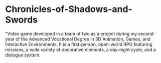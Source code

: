 # Chronicles-of-Shadows-and-Swords
"Video game developed in a team of two as a project during my second year of the Advanced Vocational Degree in 3D Animation, Games, and Interactive Environments. It is a first-person, open-world RPG featuring missions, a wide variety of decorative elements, a day-night cycle, and a dialogue system.
